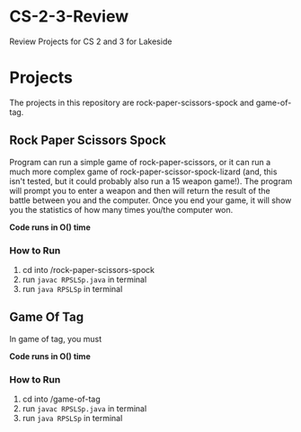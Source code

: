 # CS-2-3-Review
Review Projects for CS 2 and 3 for Lakeside

# Projects
The projects in this repository are rock-paper-scissors-spock and game-of-tag. 

## Rock Paper Scissors Spock
Program can run a simple game of rock-paper-scissors, or it can run a much more complex game of rock-paper-scissor-spock-lizard (and, this isn't tested, but it could probably also run a 15 weapon game!). The program will prompt you to enter a weapon and then will return the result of the battle between you and the computer. Once you end your game, it will show you the statistics of how many times you/the computer won.

**Code runs in O() time**

### How to Run
1. cd into /rock-paper-scissors-spock
2. run `javac RPSLSp.java` in terminal
3. run `java RPSLSp` in terminal



## Game Of Tag
In game of tag, you must 

**Code runs in O() time**

### How to Run
1. cd into /game-of-tag
2. run `javac RPSLSp.java` in terminal
3. run `java RPSLSp` in terminal


